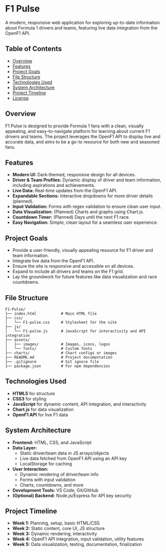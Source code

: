 # F1 Pulse

A modern, responsive web application for exploring up-to-date information about Formula 1 drivers and teams, featuring live data integration from the OpenF1 API.

## Table of Contents
- [Overview](#overview)
- [Features](#features)
- [Project Goals](#project-goals)
- [File Structure](#file-structure)
- [Technologies Used](#technologies-used)
- [System Architecture](#system-architecture)
- [Project Timeline](#project-timeline)
- [License](#license)

## Overview
F1 Pulse is designed to provide Formula 1 fans with a clean, visually appealing, and easy-to-navigate platform for learning about current F1 drivers and teams. The project leverages the OpenF1 API to display live and accurate data, and aims to be a go-to resource for both new and seasoned fans.

## Features
- **Modern UI:** Dark-themed, responsive design for all devices.
- **Driver & Team Profiles:** Dynamic display of driver and team information, including aspirations and achievements.
- **Live Data:** Real-time updates from the OpenF1 API.
- **Expandable Sections:** Interactive dropdowns for more driver details (planned).
- **Input Validation:** Forms with regex validation to ensure clean user input.
- **Data Visualization:** (Planned) Charts and graphs using Chart.js.
- **Countdown Timer:** (Planned) Days until the next F1 race.
- **Easy Navigation:** Simple, clean layout for a seamless user experience.

## Project Goals
- Provide a user-friendly, visually appealing resource for F1 driver and team information.
- Integrate live data from the OpenF1 API.
- Ensure the site is responsive and accessible on all devices.
- Expand to include all drivers and teams on the F1 grid.
- Lay the groundwork for future features like data visualization and race countdowns.

## File Structure
```
F1-Pulse/
├── index.html           # Main HTML file
├── css/
│   └── F1-pulse.css     # Stylesheet for the site
├── js/
│   └── F1-pulse.js      # JavaScript for interactivity and API integration
├── assets/
│   ├── images/          # Images, icons, logos
│   └── fonts/           # Custom fonts
├── charts/              # Chart configs or images
├── README.md            # Project documentation
├── .gitignore           # Git ignore file
├── package.json         # For npm dependencies
```

## Technologies Used
- **HTML5** for structure
- **CSS3** for styling
- **JavaScript** for dynamic content, API integration, and interactivity
- **Chart.js** for data visualization
- **OpenF1 API** for live F1 data

## System Architecture
- **Frontend:** HTML, CSS, and JavaScript
- **Data Layer:**
  - Static driver/team data in JS arrays/objects
  - Live data fetched from OpenF1 API using an API key
  - LocalStorage for caching
- **User Interaction:**
  - Dynamic rendering of driver/team info
  - Forms with input validation
  - Charts, countdowns, and more
- **Development Tools:** VS Code, Git/GitHub
- **(Optional) Backend:** Node.js/Express for API key security

## Project Timeline
- **Week 1:** Planning, setup, basic HTML/CSS
- **Week 2:** Static content, core UI, JS structure
- **Week 3:** Dynamic rendering, interactivity
- **Week 4:** OpenF1 API integration, input validation, utility features
- **Week 5:** Data visualization, testing, documentation, finalization
